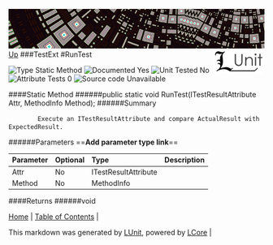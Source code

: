 ![](../Content/LUnit-banner-small.png "")
[<img align="right" src="../Content/LUnit-logo-small.png">](../../README.md)
[Up](TestExt.md)
###TestExt
#RunTest

![Type Static Method](http://b.repl.ca/v1/Type-Static%20Method-lightgrey.png "") ![Documented Yes](http://b.repl.ca/v1/Documented-Yes-brightgreen.png "") ![Unit Tested No](http://b.repl.ca/v1/Unit%20Tested-No-lightgrey.png "") ![Attribute Tests 0](http://b.repl.ca/v1/Attribute%20Tests-0-lightgrey.png "") ![Source code Unavailable](http://b.repl.ca/v1/Source%20code-Unavailable-red.png "")

####Static Method
######public static void RunTest(ITestResultAttribute Attr, MethodInfo Method);
######Summary

            Execute an ITestResultAttribute and compare ActualResult with ExpectedResult.
            
######Parameters
==__Add parameter type link__==

Parameter | Optional | Type | Description
:---  | :---  | :---  | :--- 
Attr | No | ITestResultAttribute | 
Method | No | MethodInfo | 

####Returns
######void

[Home](../../README.md) | [Table of Contents](../../TableOfContents.md) | 


This markdown was generated by [LUnit](https://github.com/CodeSingularity/LUnit), powered by [LCore](https://github.com/CodeSingularity/LCore) | 

